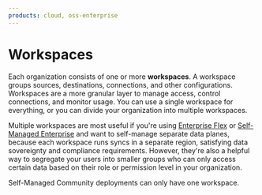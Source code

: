 ```yaml
---
products: cloud, oss-enterprise
---
```


# Workspaces

Each organization consists of one or more **workspaces**. A workspace groups sources, destinations, connections, and other configurations. Workspaces are a more granular layer to manage access, control connections, and monitor usage. You can use a single workspace for everything, or you can divide your organization into multiple workspaces. 

Multiple workspaces are most useful if you're using [Enterprise Flex](../../enterprise-flex/readme) or [Self-Managed Enterprise](../../enterprise-setup/README) and want to self-manage separate data planes, because each workspace runs syncs in a separate region, satisfying data sovereignty and compliance requirements. However, they're also a helpful way to segregate your users into smaller groups who can only access certain data based on their role or permission level in your organization.

Self-Managed Community deployments can only have one workspace.
